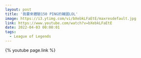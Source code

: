 ```yaml
---
layout: post
title: '我要來體驗150 PING的韓國LOL'
image: https://i3.ytimg.com/vi/bXebkLFaEtE/maxresdefault.jpg
link: https://www.youtube.com/watch?v=bXebkLFaEtE
date: 2022-04-03 00:00:01
tags:
  - League of Legends
---
```


{% youtube page.link %}
